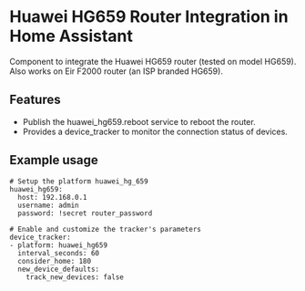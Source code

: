 # Huawei HG659 Router Integration in Home Assistant
Component to integrate the Huawei HG659 router (tested on model HG659). Also works on Eir F2000 router (an ISP branded HG659).

## Features
- Publish the huawei_hg659.reboot service to reboot the router.
- Provides a device_tracker to monitor the connection status of devices.

## Example usage

```
# Setup the platform huawei_hg_659
huawei_hg659:
  host: 192.168.0.1
  username: admin
  password: !secret router_password

# Enable and customize the tracker's parameters
device_tracker:
- platform: huawei_hg659
  interval_seconds: 60
  consider_home: 180
  new_device_defaults:
    track_new_devices: false
```
